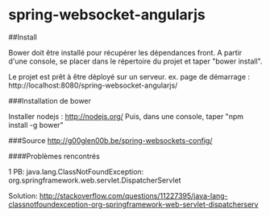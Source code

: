 spring-websocket-angularjs
==========================

##Install

Bower doit être installé pour récupérer les dépendances front.
A partir d'une console, se placer dans le répertoire du projet et taper "bower install".

Le projet est prêt à être déployé sur un serveur. ex. page de démarrage : http://localhost:8080/spring-websocket-angularjs/


###Installation de bower

Installer nodejs : http://nodejs.org/
Puis, dans une console, taper "npm install -g bower"


###Source
http://g00glen00b.be/spring-websockets-config/


####Problèmes rencontrés

1
PB: java.lang.ClassNotFoundException: org.springframework.web.servlet.DispatcherServlet

Solution: http://stackoverflow.com/questions/11227395/java-lang-classnotfoundexception-org-springframework-web-servlet-dispatcherserv
